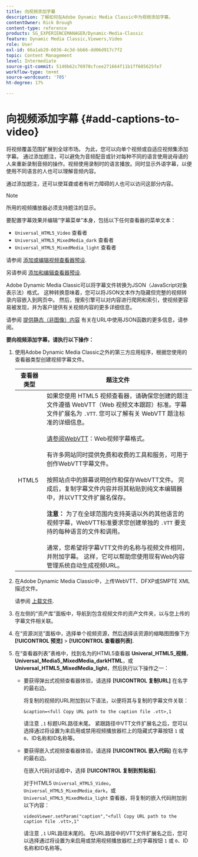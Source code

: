 ```yaml
---
title: 向视频添加字幕
description: 了解如何在Adobe Dynamic Media Classic中为视频添加字幕。
contentOwner: Rick Brough
content-type: reference
products: SG_EXPERIENCEMANAGER/Dynamic-Media-Classic
feature: Dynamic Media Classic,Viewers,Video
role: User
exl-id: 66a1ab20-6036-4c3d-bb66-dd06d917c7f2
topic: Content Management
level: Intermediate
source-git-commit: 5140b62c76970cfcee271664f11b1ff605625fe7
workflow-type: tm+mt
source-wordcount: '705'
ht-degree: 17%

---
```


# 向视频添加字幕 {#add-captions-to-video}

将视频覆盖范围扩展到全球市场。 为此，您可以向单个视频或自适应视频集添加字幕。 通过添加题注，可以避免为音频配音或针对每种不同的语言使用说母语的人来重新录制音频的操作。视频使用录制时的语言播放。同时显示外语字幕，以便使用不同语言的人也可以理解音频内容。

通过添加题注，还可以使耳聋或者有听力障碍的人也可以访问这部分内容。

>[!NOTE]
>
>所用的视频播放器必须支持题注的显示。

要配置字幕效果并编辑“字幕菜单”本身，包括以下任何查看器的菜单文本：

* `Universal_HTML5_Video` 查看者
* `Universal_HTML5_MixedMedia_dark` 查看者
* `Universal_HTML5_MixedMedia_light` 查看者

请参阅 [添加或编辑视频查看器预设](previewing-videos-video-viewer.md#adding_or_editing_a_video_viewer_preset).

另请参阅 [添加和编辑查看器预设](application-setup.md#adding_and_editing_viewer_presets).

Adobe Dynamic Media Classic可以将字幕文件转换为JSON（JavaScript对象表示法）格式。 这种转换意味着，您可以将JSON文本作为隐藏但完整的视频转录内容嵌入到网页中。 然后，搜索引擎可以对内容进行爬网和索引，使视频更容易被发现，并为客户提供有关视频内容的更多详细信息。

请参阅 [提供静态（非图像）内容](https://experienceleague.adobe.com/en/docs/dynamic-media-developer-resources/image-serving-api/image-serving-api/c-serving-static-nonimage-contents#image-serving-api) 有关在URL中使用JSON函数的更多信息，请参阅。

**要向视频添加字幕，请执行以下操作：**

1. 使用Adobe Dynamic Media Classic之外的第三方应用程序，根据您使用的查看器类型创建视频字幕文件。

   | 查看器类型 | 题注文件 |
   |--- |--- |
   | HTML5 | 如果您使用 HTML5 视频查看器，请确保您创建的题注文件遵循 WebVTT（Web 视频文本跟踪）标准。字幕文件扩展名为 `.VTT`. 您可以了解有关 WebVTT 题注标准的详细信息。<br><br>[请参阅WebVTT](https://w3c.github.io/webvtt/)：Web视频字幕格式。 <br><br>有许多网站同时提供免费和收费的工具和服务，可用于创作WebVTT字幕文件。 <br><br>按照站点中的屏幕说明创作和保存WebVTT文件。 完成后，复制字幕文件内容并将其粘贴到纯文本编辑器中，并以VTT文件扩展名保存。 <br><br><b>注意：</b> 为了在全球范围内支持英语以外的其他语言的视频字幕，WebVTT标准要求您创建单独的 `.VTT` 要支持的每种语言的文件和调用。 <br><br>通常，您希望将字幕VTT文件的名称与视频文件相同，并附加字幕。 这样，它可以帮助您使用现有Web内容管理系统自动生成视频URL。 |

1. 在Adobe Dynamic Media Classic中，上传WebVTT、DFXP或SMPTE XML描述文件。

   请参阅 [上载文件](uploading-files.md#uploading_files).

1. 在左侧的“资产库”面板中，导航到包含视频文件的资产文件夹，以与您上传的字幕文件相关联。
1. 在“资源浏览”面板中，选择单个视频资源，然后选择该资源的缩略图图像下方 **[!UICONTROL 预览]** > **[!UICONTROL 查看器列表]**.
1. 在“查看器列表”表格中，找到名为的HTML5查看器 **Univeral_HTML5_视频**， **Universal_Media5_MixedMedia_darkHTML**，或 **Universal_HTML5_MixedMedia_light**，然后执行以下操作之一：

   * 要获得弹出式视频查看器体验，请选择 **[!UICONTROL 复制URL]** 在名字的最右边。

     将复制的视频的URL附加到以下语法，以便将其与复制的字幕文件关联：

     `&caption=<full Copy URL path to the caption file .vtt>,1`

     请注意 `,1` 标题URL路径末尾。 紧跟路径中VTT文件扩展名之后，您可以选择通过将设置为来启用或禁用视频播放器栏上的隐藏式字幕按钮 `1` 或 `0`、ID名称和ID名称等。

   * 要获得嵌入式视频查看器体验，请选择 **[!UICONTROL 嵌入代码]** 在名字的最右边。

     在嵌入代码对话框中，选择 **[!UICONTROL 复制到剪贴板]**.

     对于HTML5 `Universal_HTML5_Video`， `Universal_HTML5_MixedMedia_dark`，或 `Universal_HTML5_MixedMedia_light` 查看器，将复制的嵌入代码附加到以下内容：

     `videoViewer.setParam("caption","<full Copy URL path to the caption file .vtt>,1"`

     请注意 `,1` URL路径末尾的。 在URL路径中的VTT文件扩展名之后，您可以选择通过将设置为来启用或禁用视频播放器栏上的字幕按钮 `1` 或 `0`、ID名称和ID名称等。
